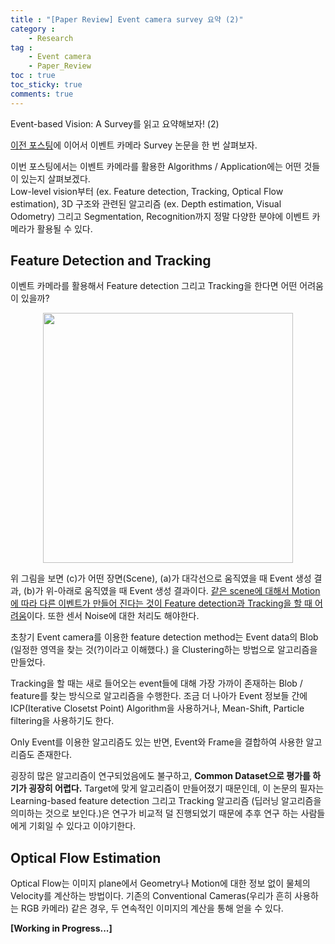 ```yaml
---
title : "[Paper Review] Event camera survey 요약 (2)"
category :
    - Research
tag :
    - Event camera  
    - Paper_Review
toc : true
toc_sticky: true
comments: true
---
```


Event-based Vision: A Survey를 읽고 요약해보자! (2)  

[이전 포스팅](https://taeyoung96.github.io/research/EventSurvey/)에 이어서 이벤트 카메라 Survey 논문을 한 번 살펴보자.  

이번 포스팅에서는 이벤트 카메라를 활용한 Algorithms / Application에는 어떤 것들이 있는지 살펴보겠다.  
Low-level vision부터 (ex. Feature detection, Tracking, Optical Flow estimation), 3D 구조와 관련된 알고리즘 (ex. Depth estimation, Visual Odometry) 그리고 Segmentation, Recognition까지 정말 다양한 분야에 이벤트 카메라가 활용될 수 있다.  

## Feature Detection and Tracking  

이벤트 카메라를 활용해서 Feature detection 그리고 Tracking을 한다면 어떤 어려움이 있을까?  

<p align="center"><img src="https://user-images.githubusercontent.com/41863759/125287051-70db1d00-e357-11eb-9cdf-c5475654a609.png" width = "400" ></p>  

위 그림을 보면 (c)가 어떤 장면(Scene), (a)가 대각선으로 움직였을 때 Event 생성 결과, (b)가 위-아래로 움직였을 때 Event 생성 결과이다. <u>같은 scene에 대해서 Motion에 따라 다른 이벤트가 만들어 진다는 것이 Feature detection과 Tracking을 할 때 어려움</u>이다. 또한 센서 Noise에 대한 처리도 해야한다.  

초창기 Event camera를 이용한 feature detection method는 Event data의 Blob (일정한 영역을 찾는 것(?)이라고 이해했다.) 을 Clustering하는 방법으로 알고리즘을 만들었다.  

Tracking을 할 때는 새로 들어오는 event들에 대해 가장 가까이 존재하는 Blob / feature를 찾는 방식으로 알고리즘을 수행한다. 조금 더 나아가 Event 정보들 간에 ICP(Iterative Closetst Point) Algorithm을 사용하거나, Mean-Shift, Particle filtering을 사용하기도 한다.  

Only Event를 이용한 알고리즘도 있는 반면, Event와 Frame을 결합하여 사용한 알고리즘도 존재한다.  

굉장히 많은 알고리즘이 연구되었음에도 불구하고, **Common Dataset으로 평가를 하기가 굉장히 어렵다.** Target에 맞게 알고리즘이 만들어졌기 때문인데, 이 논문의 필자는 Learning-based feature detection 그리고 Tracking 알고리즘 (딥러닝 알고리즘을 의미하는 것으로 보인다.)은 연구가 비교적 덜 진행되었기 때문에 추후 연구 하는 사람들에게 기회일 수 있다고 이야기한다.  

## Optical Flow Estimation  

Optical Flow는 이미지 plane에서 Geometry나 Motion에 대한 정보 없이 물체의 Velocity를 계산하는 방법이다. 기존의 Conventional Cameras(우리가 흔히 사용하는 RGB 카메라) 같은 경우, 두 연속적인 이미지의 계산을 통해 얻을 수 있다.  


**[Working in Progress...]**

